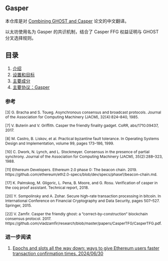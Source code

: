 ## Gasper

本仓库是对 [Combining GHOST and Casper](https://arxiv.org/pdf/2003.03052) 论文的中文翻译。

以太坊使用名为 Gasper 的共识机制，结合了 Casper FFG 权益证明与 GHOST 分叉选择规则。

## 目录

1. [介绍](Introduction.md)
2. [设置和目标](Setup-and-Goals.md)
3. [主要成分](Main-Ingredients.md)
4. [主要协议：Gasper](Main-Protocol-Gasper.md)

### 参考

<p id="3" style="font-size: 12px">
[3] G. Bracha and S. Toueg. Asynchronous consensus and broadcast protocols. Journal of the Association for Computing Machinery (JACM), 32(4):824–840, 1985.
</p>

<p id="7" style="font-size: 12px">
[7] V. Buterin and V. Griffith. Casper the friendly finality gadget. CoRR, abs/1710.09437, 2017.
</p>

<p id="8" style="font-size: 12px">
[8] M. Castro, B. Liskov, et al. Practical byzantine fault tolerance. In Operating Systems Design and Implementation, volume 99, pages 173–186, 1999.
</p>

<p id="10" style="font-size: 12px">
[10] C. Dwork, N. Lynch, and L. Stockmeyer. Consensus in the presence of partial synchrony. Journal of the Association for Computing Machinery (JACM), 35(2):288–323, 1988.
</p>

<p id="11" style="font-size: 12px">
[11] Ethereum Developers. Ethereum 2.0 phase 0: The beacon chain. 2019. https://github.com/ethereum/eth2.0-specs/blob/dev/specs/phase1/beacon-chain.md.
</p>

<p id="17" style="font-size: 12px">
[17] K. Palmskog, M. Gligoric, L. Pena, B. Moore, and G. Rosu. Verification of casper in the coq proof assistant. Technical report, 2018.
</p>

<p id="20" style="font-size: 12px">
[20] Y. Sompolinsky and A. Zohar. Secure high-rate transaction processing in bitcoin. In International Conference on Financial Cryptography and Data Security, pages 507–527. Springer, 2015.
</p>

<p id="22" style="font-size: 12px">
[22] V. Zamfir. Casper the friendly ghost: a ”correct-by-construction” blockchain consensus protocol. 2017. https://github.com/vladzamfir/research/blob/master/papers/CasperTFG/CasperTFG.pdf.
</p>

### 进一步阅读

1. [Epochs and slots all the way down: ways to give Ethereum users faster transaction confirmation times. 2024/06/30](https://vitalik.eth.limo/general/2024/06/30/epochslot.html)
